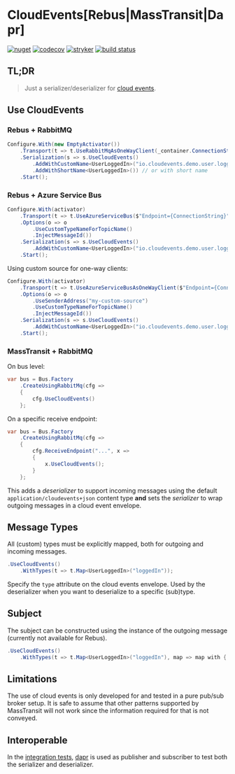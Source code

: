 # CloudEvents[Rebus|MassTransit|Dapr]

[![nuget](https://img.shields.io/nuget/v/CloudEventify.svg)](https://www.nuget.org/packages/CloudEventify/)
[![codecov](https://codecov.io/gh/riezebosch/CloudEventify/branch/main/graph/badge.svg)](https://codecov.io/gh/riezebosch/CloudEventify)
[![stryker](https://img.shields.io/endpoint?style=flat&label=stryker&url=https%3A%2F%2Fbadge-api.stryker-mutator.io%2Fgithub.com%2Friezebosch%2FCloudEventify%2Fmain)](https://dashboard.stryker-mutator.io/reports/github.com/riezebosch/CloudEventify/main)
[![build status](https://ci.appveyor.com/api/projects/status/a03ol21xakxbf477/branch/main?svg=true)](https://ci.appveyor.com/project/riezebosch/CloudEventify)

## TL;DR

> Just a serializer/deserializer for [cloud events](https://cloudevents.io/).

## Use CloudEvents

### Rebus + RabbitMQ

```c#
Configure.With(new EmptyActivator())
    .Transport(t => t.UseRabbitMqAsOneWayClient(_container.ConnectionString))
    .Serialization(s => s.UseCloudEvents()
        .AddWithCustomName<UserLoggedIn>("io.cloudevents.demo.user.loggedIn") // explicit
        .AddWithShortName<UserLoggedIn>()) // or with short name
    .Start();
```

### Rebus + Azure Service Bus

```csharp
Configure.With(activator)
    .Transport(t => t.UseAzureServiceBus($"Endpoint={ConnectionString}", queue, new DefaultAzureCredential()))
    .Options(o => o
        .UseCustomTypeNameForTopicName()
        .InjectMessageId())
    .Serialization(s => s.UseCloudEvents()
        .AddWithCustomName<UserLoggedIn>("io.cloudevents.demo.user.loggedIn")) // <-- all types _must_ be mapped explicitly, either by short name or custom name
    .Start();
```

Using custom source for one-way clients:

```csharp
Configure.With(activator)
    .Transport(t => t.UseAzureServiceBusAsOneWayClient($"Endpoint={ConnectionString}", new DefaultAzureCredential()))
    .Options(o => o
        .UseSenderAddress("my-custom-source")
        .UseCustomTypeNameForTopicName()
        .InjectMessageId())
    .Serialization(s => s.UseCloudEvents()
        .AddWithCustomName<UserLoggedIn>("io.cloudevents.demo.user.loggedIn")) // <-- all types _must_ be mapped explicitly, either by short name or custom name
    .Start();
```

### MassTransit + RabbitMQ

On bus level:

```c#
var bus = Bus.Factory
    .CreateUsingRabbitMq(cfg =>
    {
        cfg.UseCloudEvents()
    };
```

On a specific receive endpoint:

```c#
var bus = Bus.Factory
    .CreateUsingRabbitMq(cfg =>
    {
        cfg.ReceiveEndpoint("...", x =>
        {
            x.UseCloudEvents();
        }
    };
```

This adds a _deserializer_ to support incoming messages using the default `application/cloudevents+json` content type **and**
sets the _serializer_ to wrap outgoing messages in a cloud event envelope.

## Message Types

All (custom) types must be explicitly mapped, both for outgoing and incoming messages.

```c#
.UseCloudEvents()
    .WithTypes(t => t.Map<UserLoggedIn>("loggedIn"));
```

Specify the `type` attribute on the cloud events envelope. 
Used by the deserializer when you want to deserialize to a specific (sub)type.

## Subject

The subject can be constructed using the instance of the outgoing message (currently not available for Rebus).

```c#
.UseCloudEvents()
    .WithTypes(t => t.Map<UserLoggedIn>("loggedIn"), map => map with { Subject = x => x.SomeProperty });
```

## Limitations

The use of cloud events is only developed for and tested in a pure pub/sub broker setup.
It is safe to assume that other patterns supported by MassTransit will not work since the information required for that is not conveyed.

## Interoperable

In the [integration tests](MassTransit/CloudEventify.MassTransit.IntegrationTests), [dapr](https://dapr.io) is used as publisher and subscriber to test both the serializer and deserializer. 